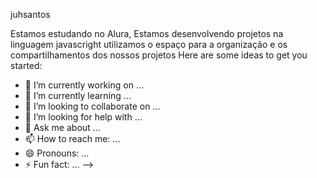 juhsantos

Estamos estudando no Alura,
Estamos desenvolvendo projetos na linguagem javascright
utilizamos o espaço para a organização e os compartilhamentos dos nossos projetos 
Here are some ideas to get you started:

- 🔭 I’m currently working on ...
- 🌱 I’m currently learning ...
- 👯 I’m looking to collaborate on ...
- 🤔 I’m looking for help with ...
- 💬 Ask me about ...
- 📫 How to reach me: ...
- 😄 Pronouns: ...
- ⚡ Fun fact: ...
-->
